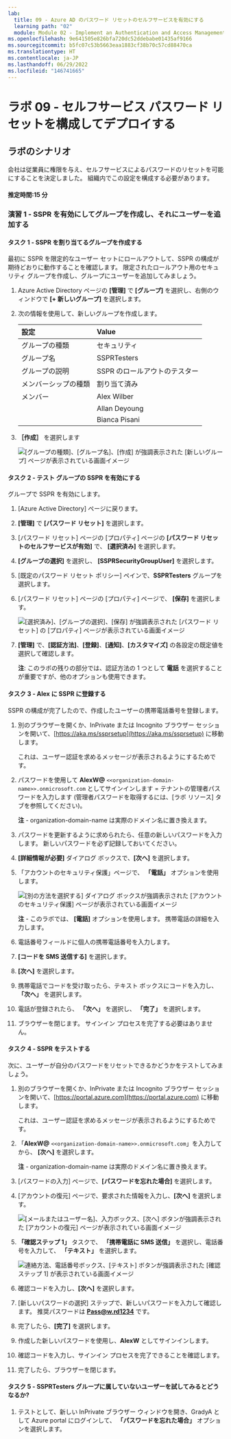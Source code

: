 ```yaml
---
lab:
  title: 09 - Azure AD のパスワード リセットのセルフサービスを有効にする
  learning path: "02"
  module: Module 02 - Implement an Authentication and Access Management Solution
ms.openlocfilehash: 9e641505e826bfa720dc52ddebabe01435af9166
ms.sourcegitcommit: b5fc07c53b5663eaa1883cf38b70c57cd88470ca
ms.translationtype: HT
ms.contentlocale: ja-JP
ms.lasthandoff: 06/29/2022
ms.locfileid: "146741665"
---
```

# <a name="lab-09---configure-and-deploy-self-service-password-reset"></a>ラボ 09 - セルフサービス パスワード リセットを構成してデプロイする
## <a name="lab-scenario"></a>ラボのシナリオ

会社は従業員に権限を与え、セルフサービスによるパスワードのリセットを可能にすることを決定しました。 組織内でこの設定を構成する必要があります。

#### <a name="estimated-time-15-minutes"></a>推定時間:15 分

### <a name="exercise-1---create-a-group-with-sspr-enabled-and-add-users-to-it"></a>演習 1 - SSPR を有効にしてグループを作成し、それにユーザーを追加する

#### <a name="task-1---create-a-group-to-assign-sspr-to"></a>タスク 1 - SSPR を割り当てるグループを作成する

最初に SSPR を限定的なユーザー セットにロールアウトして、SSPR の構成が期待どおりに動作することを確認します。 限定されたロールアウト用のセキュリティ グループを作成し、グループにユーザーを追加してみましょう。

1. Azure Active Directory ページの **[管理]** で **[グループ]** を選択し、右側のウィンドウで **[+ 新しいグループ]** を選択します。

2. 次の情報を使用して、新しいグループを作成します。

    | **設定**| **Value**|
    | :--- | :--- |
    | グループの種類| セキュリティ|
    | グループ名| SSPRTesters|
    | グループの説明| SSPR のロールアウトのテスター|
    | メンバーシップの種類| 割り当て済み|
    | メンバー| Alex Wilber |
    | |  Allan Deyoung |
    | | Bianca Pisani |
  
    
3. **［作成］** を選択します

    ![[グループの種類]、[グループ名]、[作成] が強調表示された [新しいグループ] ページが表示されている画面イメージ](./media/lp2-mod2-create-sspr-security-group.png)

#### <a name="task-2---enable-sspr-for-you-test-group"></a>タスク 2 - テスト グループの SSPR を有効にする

グループで SSPR を有効にします。

1. [Azure Active Directory] ページに戻ります。

2. **[管理]** で **[パスワード リセット]** を選択します。

3. [パスワード リセット] ページの [プロパティ] ページの **[パスワード リセットのセルフサービスが有効]** で、 **[選択済み]** を選択します。

4. **[グループの選択]** を選択し、 **[SSPRSecurityGroupUser]** を選択します。

5. [既定のパスワード リセット ポリシー] ペインで、**SSPRTesters** グループを選択します。

6. [パスワード リセット] ページの [プロパティ] ページで、 **[保存]** を選択します。

    ![[選択済み]、[グループの選択]、[保存] が強調表示された [パスワード リセット] の [プロパティ] ページが表示されている画面イメージ](./media/lp2-mod2-enable-password-reset-for-selected-group.png)

7. **[管理]** で、**[認証方法]**、**[登録]**、**[通知]**、**[カスタマイズ]** の各設定の既定値を選択して確認します。

    **注**: このラボの残りの部分では、認証方法の 1 つとして **電話** を選択することが重要ですが、他のオプションも使用できます。

#### <a name="taks-3---register-for-sspr-with-alex"></a>タスク 3 - Alex に SSPR に登録する

SSPR の構成が完了したので、作成したユーザーの携帯電話番号を登録します。

1. 別のブラウザーを開くか、InPrivate または Incognito ブラウザー セッションを開いて、[https://aka.ms/ssprsetup](https://aka.ms/ssprsetup) に移動します。

    これは、ユーザー認証を求めるメッセージが表示されるようにするためです。

2. パスワードを使用して **AlexW@** `<<organization-domain-name>>.onmicrosoft.com` としてサインインします = テナントの管理者パスワードを入力します (管理者パスワードを取得するには、[ラボ リソース] タブを参照してください)。

    **注** - organization-domain-name は実際のドメイン名に置き換えます。

3. パスワードを更新するように求められたら、任意の新しいパスワードを入力します。 新しいパスワードを必ず記録しておいてください。

4. **[詳細情報が必要]** ダイアログ ボックスで、**[次へ]** を選択します。

5. 「アカウントのセキュリティ保護」ページで、 **「電話」** オプションを使用します。

    ![[別の方法を選択する] ダイアログ ボックスが強調表示された [アカウントのセキュリティ保護] ページが表示されている画面イメージ](./media/lp2-mod2-keep-your-account-secure-page.png)

    **注** - このラボでは、 **[電話]** オプションを使用します。 携帯電話の詳細を入力します。

6. 電話番号フィールドに個人の携帯電話番号を入力します。
7. **[コードを SMS 送信する]** を選択します。
8. **[次へ]** を選択します。

9. 携帯電話でコードを受け取ったら、テキスト ボックスにコードを入力し、 **「次へ」** を選択します。

10. 電話が登録されたら、 **「次へ」** を選択し、 **「完了」** を選択します。

11. ブラウザーを閉じます。 サインイン プロセスを完了する必要はありません。

#### <a name="task-4---test-sspr"></a>タスク 4 - SSPR をテストする

次に、ユーザーが自分のパスワードをリセットできるかどうかをテストしてみましょう。

1. 別のブラウザーを開くか、InPrivate または Incognito ブラウザー セッションを開いて、[https://portal.azure.com](https://portal.azure.com) に移動します。

    これは、ユーザー認証を求めるメッセージが表示されるようにするためです。

2. 「**AlexW@** `<<organization-domain-name>>.onmicrosoft.com`」を入力してから、 **[次へ]** を選択します。

    **注** - organization-domain-name は実際のドメイン名に置き換えます。

3. [パスワードの入力] ページで、**[パスワードを忘れた場合]** を選択します。

4. [アカウントの復元] ページで、要求された情報を入力し、**[次へ]** を選択します。

    ![[メールまたはユーザー名]、入力ボックス、[次へ] ボタンが強調表示された [アカウントの復元] ページが表示されている画面イメージ](./media/lp2-mod2-get-back-into-your-account-page.png)

5. **「確認ステップ 1」** タスクで、 **「携帯電話に SMS 送信」** を選択し、電話番号を入力して、 **「テキスト」** を選択します。

    ![連絡方法、電話番号ボックス、[テキスト] ボタンが強調表示された [確認ステップ 1] が表示されている画面イメージ](./media/lp2-mod2-sspr-verification-step-1.png)

6. 確認コードを入力し、**[次へ]** を選択します。

7. [新しいパスワードの選択] ステップで、新しいパスワードを入力して確認します。  推奨パスワードは **Pass@w.rd1234** です。

8. 完了したら、**[完了]** を選択します。

9. 作成した新しいパスワードを使用し、**AlexW** としてサインインします。

10. 確認コードを入力し、サインイン プロセスを完了できることを確認します。

11. 完了したら、ブラウザーを閉じます。

#### <a name="task-5---what-happens-if-you-try-a-user-not-in-ssprtesters-group"></a>タスク 5 - SSPRTesters グループに属していないユーザーを試してみるとどうなるか?

1. テストとして、新しい InPrivate ブラウザー ウィンドウを開き、GradyA として Azure portal にログインして、 **「パスワードを忘れた場合」** オプションを選択します。

